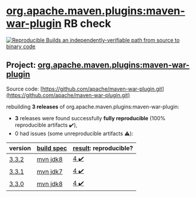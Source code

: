 [org.apache.maven.plugins:maven-war-plugin](https://search.maven.org/artifact/org.apache.maven.plugins/maven-war-plugin/) RB check
=======

[![Reproducible Builds](https://reproducible-builds.org/images/logos/rb.svg) an independently-verifiable path from source to binary code](https://reproducible-builds.org/)

## Project: [org.apache.maven.plugins:maven-war-plugin](https://search.maven.org/artifact/org.apache.maven.plugins/maven-war-plugin/)

Source code: [https://github.com/apache/maven-war-plugin.git](https://github.com/apache/maven-war-plugin.git)

rebuilding **3 releases** of org.apache.maven.plugins:maven-war-plugin:
- **3** releases were found successfully **fully reproducible** (100% reproducible artifacts :heavy_check_mark:),
- 0 had issues (some unreproducible artifacts :warning:):

| version | [build spec](BUILDSPEC.md) | [result](https://reproducible-builds.org/docs/jvm/): reproducible? |
| -- | --------- | ------ |
| [3.3.2](https://search.maven.org/artifact/org.apache.maven.plugins/maven-war-plugin/3.3.2/pom) | [mvn jdk8](maven-war-plugin-3.3.2.buildspec) | [4 :heavy_check_mark: ](maven-war-plugin-3.3.2.buildcompare) |
| [3.3.1](https://search.maven.org/artifact/org.apache.maven.plugins/maven-war-plugin/3.3.1/pom) | [mvn jdk7](maven-war-plugin-3.3.1.buildspec) | [4 :heavy_check_mark: ](maven-war-plugin-3.3.1.buildcompare) |
| [3.3.0](https://search.maven.org/artifact/org.apache.maven.plugins/maven-war-plugin/3.3.0/pom) | [mvn jdk8](maven-war-plugin-3.3.0.buildspec) | [4 :heavy_check_mark: ](maven-war-plugin-3.3.0.buildcompare) |
